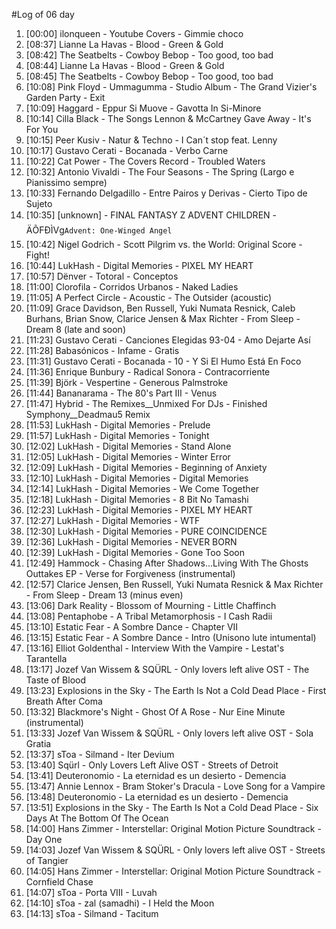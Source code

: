#Log of 06 day

1. [00:00] ilonqueen - Youtube Covers - Gimmie choco
1. [08:37] Lianne La Havas - Blood - Green & Gold
1. [08:42] The Seatbelts - Cowboy Bebop - Too good, too bad
1. [08:44] Lianne La Havas - Blood - Green & Gold
1. [08:45] The Seatbelts - Cowboy Bebop - Too good, too bad
1. [10:08] Pink Floyd - Ummagumma - Studio Album - The Grand Vizier's Garden Party - Exit
1. [10:09] Haggard - Eppur Si Muove - Gavotta In Si-Minore
1. [10:14] Cilla Black - The Songs Lennon & McCartney Gave Away - It's For You
1. [10:15] Peer Kusiv - Natur & Techno - I Can´t stop feat. Lenny
1. [10:17] Gustavo Cerati - Bocanada - Verbo Carne
1. [10:22] Cat Power - The Covers Record - Troubled Waters
1. [10:32] Antonio Vivaldi - The Four Seasons - The Spring  (Largo e Pianissimo sempre)
1. [10:33] Fernando Delgadillo - Entre Pairos y Derivas - Cierto Tipo de Sujeto
1. [10:35] [unknown] - FINAL FANTASY Z ADVENT CHILDREN - ÄÕFÐÌVg`Advent: One-Winged Angel`
1. [10:42] Nigel Godrich - Scott Pilgrim vs. the World: Original Score - Fight!
1. [10:44] LukHash - Digital Memories - PIXEL MY HEART
1. [10:57] Dënver - Totoral - Conceptos
1. [11:00] Clorofila - Corridos Urbanos - Naked Ladies
1. [11:05] A Perfect Circle - Acoustic - The Outsider (acoustic)
1. [11:09] Grace Davidson, Ben Russell, Yuki Numata Resnick, Caleb Burhans, Brian Snow, Clarice Jensen & Max Richter - From Sleep - Dream 8 (late and soon)
1. [11:23] Gustavo Cerati - Canciones Elegidas 93-04 - Amo Dejarte Así
1. [11:28] Babasónicos - Infame - Gratis
1. [11:31] Gustavo Cerati - Bocanada - 10 - Y Si El Humo Está En Foco
1. [11:36] Enrique Bunbury - Radical Sonora - Contracorriente
1. [11:39] Björk - Vespertine - Generous Palmstroke
1. [11:44] Bananarama - The 80's Part III - Venus
1. [11:47] Hybrid - The Remixes__Unmixed For DJs - Finished Symphony__Deadmau5 Remix
1. [11:53] LukHash - Digital Memories - Prelude
1. [11:57] LukHash - Digital Memories - Tonight
1. [12:02] LukHash - Digital Memories - Stand Alone
1. [12:05] LukHash - Digital Memories - Winter Error
1. [12:09] LukHash - Digital Memories - Beginning of Anxiety
1. [12:10] LukHash - Digital Memories - Digital Memories
1. [12:14] LukHash - Digital Memories - We Come Together
1. [12:18] LukHash - Digital Memories - 8 Bit No Tamashi
1. [12:23] LukHash - Digital Memories - PIXEL MY HEART
1. [12:27] LukHash - Digital Memories - WTF
1. [12:30] LukHash - Digital Memories - PURE COINCIDENCE
1. [12:36] LukHash - Digital Memories - NEVER BORN
1. [12:39] LukHash - Digital Memories - Gone Too Soon
1. [12:49] Hammock - Chasing After Shadows...Living With The Ghosts Outtakes EP - Verse for Forgiveness (instrumental)
1. [12:57] Clarice Jensen, Ben Russell, Yuki Numata Resnick & Max Richter - From Sleep - Dream 13 (minus even)
1. [13:06] Dark Reality - Blossom of Mourning - Little Chaffinch
1. [13:08] Pentaphobe - A Tribal Metamorphosis - I Cash Radii
1. [13:10] Estatic Fear - A Sombre Dance - Chapter VII
1. [13:15] Estatic Fear - A Sombre Dance - Intro (Unisono lute intumental)
1. [13:16] Elliot Goldenthal - Interview With the Vampire - Lestat's Tarantella
1. [13:17] Jozef Van Wissem & SQÜRL - Only lovers left alive OST - The Taste of Blood
1. [13:23] Explosions in the Sky - The Earth Is Not a Cold Dead Place - First Breath After Coma
1. [13:32] Blackmore's Night - Ghost Of A Rose - Nur Eine Minute (instrumental)
1. [13:33] Jozef Van Wissem & SQÜRL - Only lovers left alive OST - Sola Gratia
1. [13:37] sToa - Silmand - Iter Devium
1. [13:40] Sqürl - Only Lovers Left Alive OST - Streets of Detroit
1. [13:41] Deuteronomio - La eternidad es un desierto - Demencia
1. [13:47] Annie Lennox - Bram Stoker's Dracula - Love Song for a Vampire
1. [13:48] Deuteronomio - La eternidad es un desierto - Demencia
1. [13:51] Explosions in the Sky - The Earth Is Not a Cold Dead Place - Six Days At The Bottom Of The Ocean
1. [14:00] Hans Zimmer - Interstellar: Original Motion Picture Soundtrack - Day One
1. [14:03] Jozef Van Wissem & SQÜRL - Only lovers left alive OST - Streets of Tangier
1. [14:05] Hans Zimmer - Interstellar: Original Motion Picture Soundtrack - Cornfield Chase
1. [14:07] sToa - Porta VIII - Luvah
1. [14:10] sToa - zal (samadhi) - I Held the Moon
1. [14:13] sToa - Silmand - Tacitum
